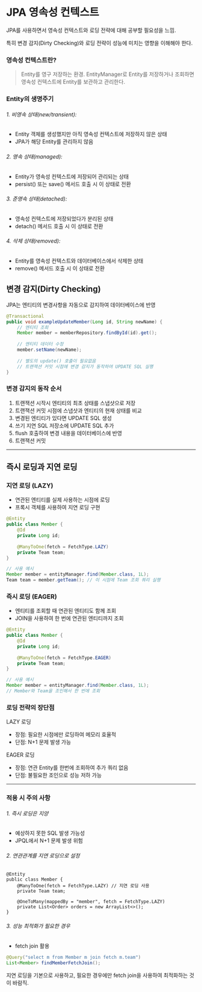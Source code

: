 # JPA 영속성 컨텍스트

JPA를 사용하면서 영속성 컨텍스트와 로딩 전략에 대해 공부할 필요성을 느낌.

 특히 변경 감지(Dirty Checking)와 로딩 전략이 성능에 미치는 영향을 이해해야 한다.


### 영속성 컨텍스트란?

> Entity를 영구 저장하는 환경. 
EntityManager로 Entity를 저장하거나 조회하면 영속성 컨텍스트에 Entity를 보관하고 관리한다.


### Entity의 생명주기
###### 1. 비영속 상태(new/transient):
- Entity 객체를 생성했지만 아직 영속성 컨텍스트에 저장하지 않은 상태
- JPA가 해당 Entity를 관리하지 않음
######  2. 영속 상태(managed):
- Entity가 영속성 컨텍스트에 저장되어 관리되는 상태
- persist() 또는 save() 메서드 호출 시 이 상태로 전환
######  3. 준영속 상태(detached):
- 영속성 컨텍스트에 저장되었다가 분리된 상태
- detach() 메서드 호출 시 이 상태로 전환
######  4. 삭제 상태(removed):
- Entity를 영속성 컨텍스트와 데이터베이스에서 삭제한 상태
- remove() 메서드 호출 시 이 상태로 전환


## 변경 감지(Dirty Checking)

JPA는 엔티티의 변경사항을 자동으로 감지하여 데이터베이스에 반영

```java
@Transactional
public void exampleUpdateMember(Long id, String newName) {
    // 엔티티 조회
    Member member = memberRepository.findById(id).get();
    
    // 엔티티 데이터 수정
    member.setName(newName);
    
    // 별도의 update() 호출이 필요없음
    // 트랜잭션 커밋 시점에 변경 감지가 동작하여 UPDATE SQL 실행
}
```

### 변경 감지의 동작 순서
1. 트랜잭션 시작시 엔티티의 최초 상태를 스냅샷으로 저장
2. 트랜잭션 커밋 시점에 스냅샷과 엔티티의 현재 상태를 비교
3. 변경된 엔티티가 있다면 UPDATE SQL 생성
4. 쓰기 지연 SQL 저장소에 UPDATE SQL 추가
5. flush 호출하여 변경 내용을 데이터베이스에 반영
6. 트랜잭션 커밋

---

## 즉시 로딩과 지연 로딩
### 지연 로딩 (LAZY)
- 연관된 엔티티를 실제 사용하는 시점에 로딩
- 프록시 객체를 사용하여 지연 로딩 구현

```java
@Entity
public class Member {
    @Id
    private Long id;
    
    @ManyToOne(fetch = FetchType.LAZY)
    private Team team;
}

// 사용 예시
Member member = entityManager.find(Member.class, 1L);
Team team = member.getTeam(); // 이 시점에 Team 조회 쿼리 실행
```

### 즉시 로딩 (EAGER)
- 엔티티를 조회할 때 연관된 엔티티도 함께 조회
- JOIN을 사용하여 한 번에 연관된 엔티티까지 조회

```java
@Entity
public class Member {
    @Id
    private Long id;
    
    @ManyToOne(fetch = FetchType.EAGER)
    private Team team;
}

// 사용 예시
Member member = entityManager.find(Member.class, 1L);
// Member와 Team을 조인해서 한 번에 조회
```

### 로딩 전략의 장단점

LAZY 로딩
- 장점: 필요한 시점에만 로딩하여 메모리 효율적
- 단점: N+1 문제 발생 가능

EAGER 로딩  
- 장점: 연관 Entity를 한번에 조회하여 추가 쿼리 없음
- 단점: 불필요한 조인으로 성능 저하 가능

--- 

### 적용 시 주의 사항

###### 1. 즉시 로딩은 지양
- 예상하지 못한 SQL 발생 가능성
- JPQL에서 N+1 문제 발생 위험

###### 2. 연관관계를 지연 로딩으로 설정

```
@Entity
public class Member {
    @ManyToOne(fetch = FetchType.LAZY) // 지연 로딩 사용
    private Team team;
    
    @OneToMany(mappedBy = "member", fetch = FetchType.LAZY)
    private List<Order> orders = new ArrayList<>();
}
```

###### 3. 성능 최적화가 필요한 경우
- fetch join 활용

```java
@Query("select m from Member m join fetch m.team")
List<Member> findMemberFetchJoin();
```

지연 로딩을 기본으로 사용하고, 필요한 경우에만 fetch join을 사용하여 최적화하는 것이 바람직.